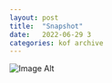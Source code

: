 ```yaml
---
layout:	post
title:	"Snapshot"
date:	2022-06-29 3
categories:	kof archive
---
```


![Image Alt](https://k0f.github.io/assets/2022-06-29-134618.jpg)